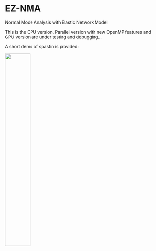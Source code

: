 # EZ-NMA
Normal Mode Analysis with Elastic Network Model

This is the CPU version. Parallel version with new OpenMP features and GPU version are under testing and debugging...

A short demo of spastin is provided:

<img src="https://github.com/wangqi1990uc/ez-nma/blob/master/nma-demo.gif" width="40%" height="40%" />

